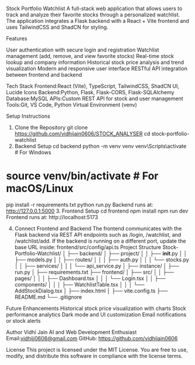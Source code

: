 Stock Portfolio Watchlist
A full-stack web application that allows users to track and analyze their favorite stocks through a personalized watchlist.
The application integrates a Flask backend with a React + Vite frontend and uses TailwindCSS and ShadCN for styling.

Features

User authentication with secure login and registration
Watchlist management (add, remove, and view favorite stocks)
Real-time stock lookup and company information
Historical stock price analysis and trend visualization
Modern and responsive user interface
RESTful API integration between frontend and backend

Tech Stack
Frontend:React (Vite), TypeScript, TailwindCSS, ShadCN UI, Lucide Icons
Backend:Python, Flask, Flask-CORS, Flask-SQLAlchemy
Database:MySQL
APIs:Custom REST API for stock and user management
Tools:Git, VS Code, Python Virtual Environment (venv)

Setup Instructions
1. Clone the Repository
git clone https://github.com/vidhijain0606/STOCK_ANALYSER
cd stock-portfolio-watchlist
2. Backend Setup
cd backend
python -m venv venv
venv\Scripts\activate      # For Windows
# source venv/bin/activate  # For macOS/Linux
pip install -r requirements.txt
python run.py
Backend runs at:
http://127.0.0.1:5000
3. Frontend Setup
cd frontend
npm install
npm run dev
Frontend runs at:
http://localhost:5173

4. Connect Frontend and Backend
The frontend communicates with the Flask backend via REST API endpoints such as /login, /watchlist, and /watchlist/add.
If the backend is running on a different port, update the base URL inside:
frontend/src/config/api.ts
Project Structure
Stock-Portfolio-Watchlist/
│
├── backend/
│   ├── project/
│   │   ├── __init__.py
│   │   ├── models.py
│   │   ├── routes/
│   │   │   ├── auth.py
│   │   │   └── stocks.py
│   │   ├── services/
│   │   │   └── api_service.py
│   ├── instance/
│   ├── run.py
│   ├── requirements.txt
├── frontend/
│   ├── src/
│   │   ├── pages/
│   │   │   ├── Dashboard.tsx
│   │   │   └── Login.tsx
│   │   ├── components/
│   │   │   ├── WatchlistTable.tsx
│   │   │   └── AddStockDialog.tsx
│   ├── index.html
│   ├── vite.config.ts
├── README.md
└── .gitignore

Future Enhancements
Historical stock price visualization with charts
Stock performance analytics
Dark mode and UI customization
Email notifications or stock alerts

Author
Vidhi Jain
AI and Web Development Enthusiast
Email:vidhijj0606@gmail.com
GitHub: https://github.com/vidhijain0606

License
This project is licensed under the MIT License.
You are free to use, modify, and distribute this software in compliance with the license terms.
